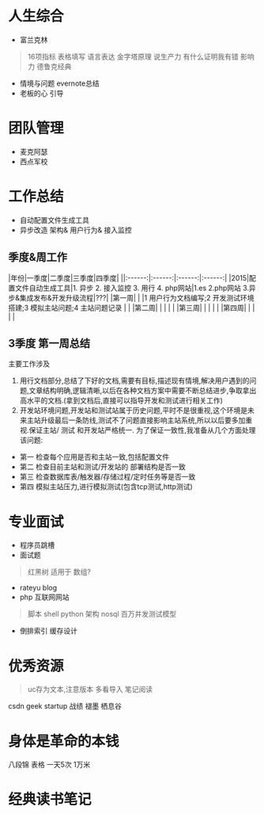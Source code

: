 # 人生综合

- 富兰克林

> 16项指标 表格填写
> 语言表达 金字塔原理
> 说生产力
> 有什么证明我有错
> 影响力
> 德鲁克经典


- 情境与问题 evernote总结
- 老板的心 引导

# 团队管理

- 麦克阿瑟
- 西点军校

# 工作总结

- 自动配置文件生成工具
- 异步改造 架构& 用户行为& 接入监控


## 季度&周工作

|年份|一季度|二季度|三季度|四季度|
||:------:|:------:|:------:|:------:|
|2015|配置文件自动生成工具|1. 异步 2. 接入监控 3. 用行 4. php网站|1.es 2.php网站 3.异步&集成发布&开发升级流程|???|
|第一周| | |1 用户行为文档编写;2 开发测试环境搭建;3 模拟主站问题;4 主站问题记录 | |
|第二周| | | | |
|第三周| | | | |
|第四周| | | | |

## 3季度 第一周总结
主要工作涉及

1. 用行文档部分,总结了下好的文档,需要有目标,描述现有情境,解决用户遇到的问题,文章结构明确,逻辑清晰,以后在各种文档方案中需要不断总结进步,争取拿出高水平的文档.(拿到文档后,直接可以指导开发和测试进行相关工作)
2. 开发站环境问题,开发站和测试站属于历史问题,平时不是很重视,这个环境是未来主站升级最后一条防线,测试不了问题直接影响主站系统,所以以后要多加重视.保证主站/ 测试 和开发站严格统一. 为了保证一致性,我准备从几个方面处理该问题:

+ 第一 检查每个应用是否和主站一致,包括配置文件
+ 第二 检查目前主站和测试/开发站的 部署结构是否一致
+ 第三 检查数据库表/触发器/存储过程/定时任务等是否一致
+ 第四 模拟主站压力,进行模拟测试(包含tcp测试,http测试)


# 专业面试
- 程序员跳槽
- 面试题
> 红黑树 适用于 数组?
- rateyu blog
- php 互联网网站
> 脚本 shell python
> 架构 nosql
> 百万并发测试模型
- 倒排索引 缓存设计

# 优秀资源

> uc存为文本,注意版本
> 多看导入 笔记阅读

csdn geek
startup
战绩
褪墨
栖息谷

# 身体是革命的本钱
八段锦 表格 一天5次
1万米

# 经典读书笔记
